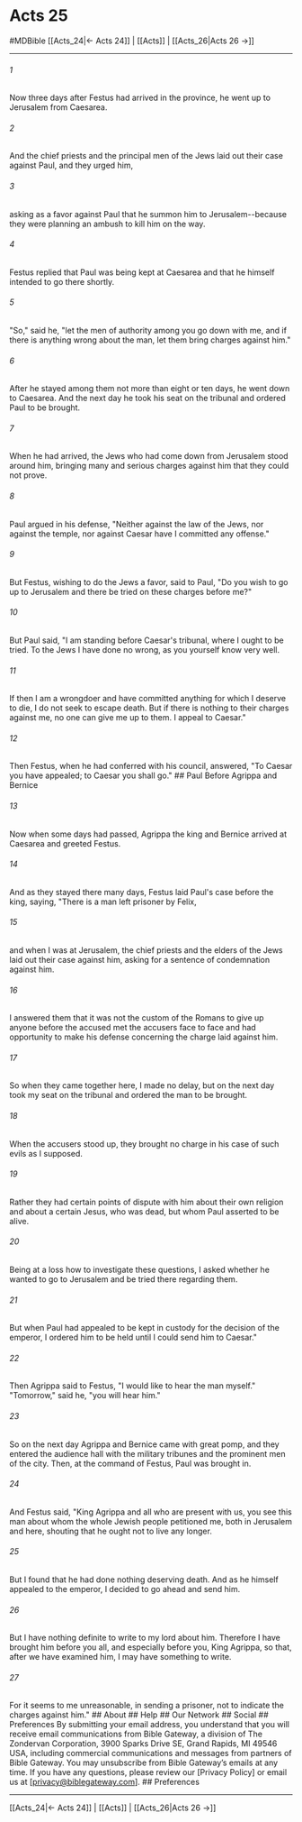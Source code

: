 # Acts 25
#MDBible
[[Acts_24|← Acts 24]] | [[Acts]] | [[Acts_26|Acts 26 →]]

***


###### 1 
Now three days after Festus had arrived in the province, he went up to Jerusalem from Caesarea. 

###### 2 
And the chief priests and the principal men of the Jews laid out their case against Paul, and they urged him, 

###### 3 
asking as a favor against Paul that he summon him to Jerusalem--because they were planning an ambush to kill him on the way. 

###### 4 
Festus replied that Paul was being kept at Caesarea and that he himself intended to go there shortly. 

###### 5 
"So," said he, "let the men of authority among you go down with me, and if there is anything wrong about the man, let them bring charges against him." 

###### 6 
After he stayed among them not more than eight or ten days, he went down to Caesarea. And the next day he took his seat on the tribunal and ordered Paul to be brought. 

###### 7 
When he had arrived, the Jews who had come down from Jerusalem stood around him, bringing many and serious charges against him that they could not prove. 

###### 8 
Paul argued in his defense, "Neither against the law of the Jews, nor against the temple, nor against Caesar have I committed any offense." 

###### 9 
But Festus, wishing to do the Jews a favor, said to Paul, "Do you wish to go up to Jerusalem and there be tried on these charges before me?" 

###### 10 
But Paul said, "I am standing before Caesar's tribunal, where I ought to be tried. To the Jews I have done no wrong, as you yourself know very well. 

###### 11 
If then I am a wrongdoer and have committed anything for which I deserve to die, I do not seek to escape death. But if there is nothing to their charges against me, no one can give me up to them. I appeal to Caesar." 

###### 12 
Then Festus, when he had conferred with his council, answered, "To Caesar you have appealed; to Caesar you shall go." ## Paul Before Agrippa and Bernice 

###### 13 
Now when some days had passed, Agrippa the king and Bernice arrived at Caesarea and greeted Festus. 

###### 14 
And as they stayed there many days, Festus laid Paul's case before the king, saying, "There is a man left prisoner by Felix, 

###### 15 
and when I was at Jerusalem, the chief priests and the elders of the Jews laid out their case against him, asking for a sentence of condemnation against him. 

###### 16 
I answered them that it was not the custom of the Romans to give up anyone before the accused met the accusers face to face and had opportunity to make his defense concerning the charge laid against him. 

###### 17 
So when they came together here, I made no delay, but on the next day took my seat on the tribunal and ordered the man to be brought. 

###### 18 
When the accusers stood up, they brought no charge in his case of such evils as I supposed. 

###### 19 
Rather they had certain points of dispute with him about their own religion and about a certain Jesus, who was dead, but whom Paul asserted to be alive. 

###### 20 
Being at a loss how to investigate these questions, I asked whether he wanted to go to Jerusalem and be tried there regarding them. 

###### 21 
But when Paul had appealed to be kept in custody for the decision of the emperor, I ordered him to be held until I could send him to Caesar." 

###### 22 
Then Agrippa said to Festus, "I would like to hear the man myself." "Tomorrow," said he, "you will hear him." 

###### 23 
So on the next day Agrippa and Bernice came with great pomp, and they entered the audience hall with the military tribunes and the prominent men of the city. Then, at the command of Festus, Paul was brought in. 

###### 24 
And Festus said, "King Agrippa and all who are present with us, you see this man about whom the whole Jewish people petitioned me, both in Jerusalem and here, shouting that he ought not to live any longer. 

###### 25 
But I found that he had done nothing deserving death. And as he himself appealed to the emperor, I decided to go ahead and send him. 

###### 26 
But I have nothing definite to write to my lord about him. Therefore I have brought him before you all, and especially before you, King Agrippa, so that, after we have examined him, I may have something to write. 

###### 27 
For it seems to me unreasonable, in sending a prisoner, not to indicate the charges against him." ## About ## Help ## Our Network ## Social ## Preferences By submitting your email address, you understand that you will receive email communications from Bible Gateway, a division of The Zondervan Corporation, 3900 Sparks Drive SE, Grand Rapids, MI 49546 USA, including commercial communications and messages from partners of Bible Gateway. You may unsubscribe from Bible Gateway&rsquo;s emails at any time. If you have any questions, please review our [Privacy Policy] or email us at [privacy@biblegateway.com]. ## Preferences

***

[[Acts_24|← Acts 24]] | [[Acts]] | [[Acts_26|Acts 26 →]]
